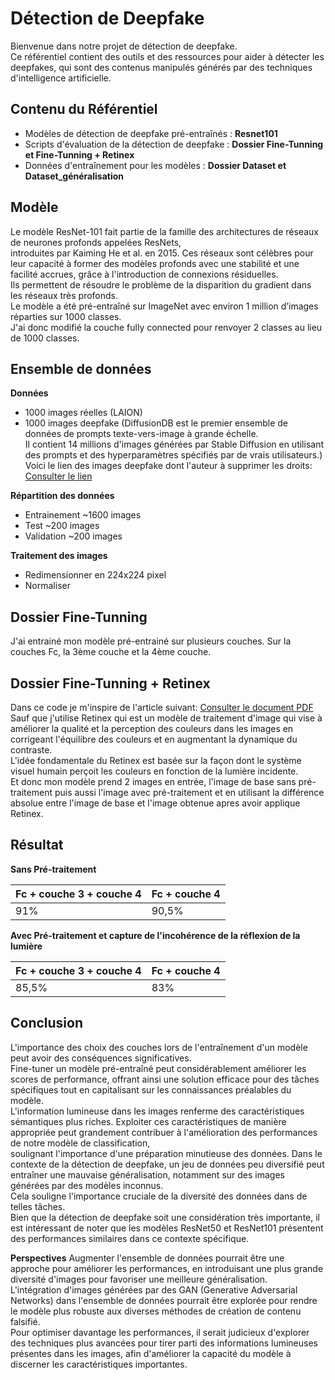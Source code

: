 # Détection de Deepfake

Bienvenue dans notre projet de détection de deepfake.  
Ce référentiel contient des outils et des ressources pour aider à détecter les deepfakes, qui sont des contenus manipulés générés par des techniques d'intelligence artificielle.

## Contenu du Référentiel

- Modèles de détection de deepfake pré-entraînés : **Resnet101**
- Scripts d'évaluation de la détection de deepfake : **Dossier Fine-Tunning et Fine-Tunning + Retinex**
- Données d'entraînement pour les modèles : **Dossier Dataset et Dataset_généralisation** 

## Modèle

Le modèle ResNet-101 fait partie de la famille des architectures de réseaux de neurones profonds appelées ResNets,  
introduites par Kaiming He et al. en 2015. Ces réseaux sont célèbres pour leur capacité à former des modèles profonds avec une stabilité et une facilité accrues, grâce à l'introduction de connexions résiduelles.  
Ils permettent de résoudre le problème de la disparition du gradient dans les réseaux très profonds.  
Le modèle a été pré-entraîné sur ImageNet avec environ 1 million d’images réparties sur 1000 classes.   
J'ai donc modifié la couche fully connected pour renvoyer 2 classes au lieu de 1000 classes.

## Ensemble de données

**Données**
- 1000 images réelles (LAION)
- 1000 images deepfake
(DiffusionDB est le premier ensemble de données de prompts texte-vers-image à grande échelle.  
Il contient 14 millions d'images générées par Stable Diffusion en utilisant des prompts et des hyperparamètres spécifiés par de vrais utilisateurs.)
Voici le lien des images deepfake dont l'auteur à supprimer les droits: [Consulter le lien](https://huggingface.co/datasets/poloclub/diffusiondb)  

**Répartition des données**
- Entrainement ~1600 images  
- Test ~200 images  
- Validation ~200 images  

**Traitement des images**
- Redimensionner en 224x224 pixel  
- Normaliser

## Dossier Fine-Tunning

J'ai entrainé mon modèle pré-entrainé sur plusieurs couches. 
Sur la couches Fc, la 3ème couche et la 4ème couche. 

## Dossier Fine-Tunning + Retinex

Dans ce code je m'inspire de l'article suivant: [Consulter le document PDF](http://staff.ustc.edu.cn/~zhangwm/Paper/2022_26.pdf)  
Sauf que j'utilise Retinex qui est un modèle de traitement d'image qui vise à améliorer la qualité et la perception des couleurs dans les images en corrigeant l'équilibre des couleurs et en augmentant la dynamique du contraste.   
L'idée fondamentale du Retinex est basée sur la façon dont le système visuel humain perçoit les couleurs en fonction de la lumière incidente.  
Et donc mon modèle prend 2 images en entrée, l'image de base sans pré-traitement puis aussi l'image avec pré-traitement et en utilisant la différence absolue entre l'image de base et l'image obtenue apres avoir applique Retinex.  

## Résultat 

**Sans Pré-traitement**

| Fc + couche 3 + couche 4  | Fc + couche 4 |
|---------------------------|---------------|
|            91%            |     90,5%     |  

**Avec Pré-traitement et capture de l'incohérence de la réflexion de la lumière**

| Fc + couche 3 + couche 4  | Fc + couche 4 |
|---------------------------|---------------|
|          85,5%            |      83%      |  

## Conclusion

L'importance des choix des couches lors de l'entraînement d'un modèle peut avoir des conséquences significatives.   
Fine-tuner un modèle pré-entraîné peut considérablement améliorer les scores de performance, offrant ainsi une solution efficace pour des tâches spécifiques tout en capitalisant sur les connaissances préalables du modèle.   
L'information lumineuse dans les images renferme des caractéristiques sémantiques plus riches. Exploiter ces caractéristiques de manière appropriée peut grandement contribuer à l'amélioration des performances de notre modèle de classification,   
soulignant l'importance d'une préparation minutieuse des données.
Dans le contexte de la détection de deepfake, un jeu de données peu diversifié peut entraîner une mauvaise généralisation, notamment sur des images générées par des modèles inconnus.   
Cela souligne l'importance cruciale de la diversité des données dans de telles tâches.   
Bien que la détection de deepfake soit une considération très importante, il est intéressant de noter que les modèles ResNet50 et ResNet101 présentent des performances similaires dans ce contexte spécifique.

**Perspectives**
Augmenter l'ensemble de données pourrait être une approche pour améliorer les performances, en introduisant une plus grande diversité d'images pour favoriser une meilleure généralisation.   
L'intégration d'images générées par des GAN (Generative Adversarial Networks) dans l'ensemble de données pourrait être explorée pour rendre le modèle plus robuste aux diverses méthodes de création de contenu falsifié.   
Pour optimiser davantage les performances, il serait judicieux d'explorer des techniques plus avancées pour tirer parti des informations lumineuses présentes dans les images, afin d'améliorer la capacité du modèle à discerner les caractéristiques importantes.  
